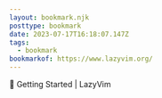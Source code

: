 ```yaml
---
layout: bookmark.njk
posttype: bookmark
date: 2023-07-17T16:18:07.147Z
tags:
  - bookmark
bookmarkof: https://www.lazyvim.org/
---
```

🚀 Getting Started | LazyVim
